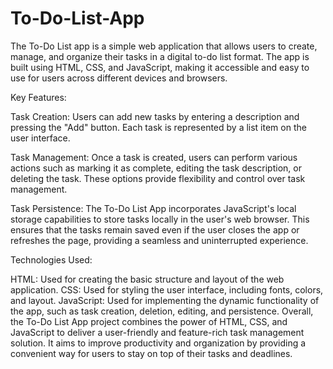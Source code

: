# To-Do-List-App
The To-Do List app is a simple web application that allows users to create, manage, and organize their tasks in a digital to-do list format. The app is built using HTML, CSS, and JavaScript, making it accessible and easy to use for users across different devices and browsers.

Key Features:

Task Creation: Users can add new tasks by entering a description and pressing the "Add" button. Each task is represented by a list item on the user interface.

Task Management: Once a task is created, users can perform various actions such as marking it as complete, editing the task description, or deleting the task. These options provide flexibility and control over task management.

Task Persistence: The To-Do List App incorporates JavaScript's local storage capabilities to store tasks locally in the user's web browser. This ensures that the tasks remain saved even if the user closes the app or refreshes the page, providing a seamless and uninterrupted experience.

Technologies Used:

HTML: Used for creating the basic structure and layout of the web application.
CSS: Used for styling the user interface, including fonts, colors, and layout.
JavaScript: Used for implementing the dynamic functionality of the app, such as task creation, deletion, editing, and persistence.
Overall, the To-Do List App project combines the power of HTML, CSS, and JavaScript to deliver a user-friendly and feature-rich task management solution. It aims to improve productivity and organization by providing a convenient way for users to stay on top of their tasks and deadlines.




